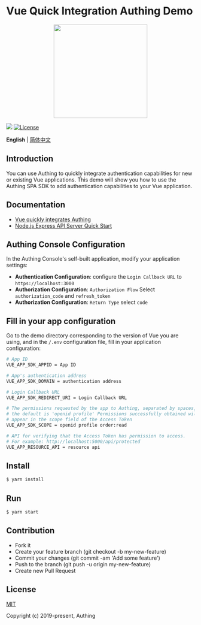 # Vue Quick Integration Authing Demo

<div align=center>
  <img width="250" src="https://files.authing.co/authing-console/authing-logo-new-20210924.svg" />
</div>

<a href="https://forum.authing.cn/" target="_blank"><img src="https://img.shields.io/badge/chat-forum-blue" /></a>
<a href="https://opensource.org/licenses/MIT" target="_blank"><img src="https://img.shields.io/badge/License-MIT-success" alt="License"></a>

**English** | [简体中文](./README.zh-CN.md)

## Introduction

You can use Authing to quickly integrate authentication capabilities for new or existing Vue applications. This demo will show you how to use the Authing SPA SDK to add authentication capabilities to your Vue application.


## Documentation

- [Vue quickly integrates Authing](https://docs.authing.cn/v2/en/quickstarts/spa/vue.html)
- [Node.js Express API Server Quick Start](https://docs.authing.cn/v2/en/quickstarts/apiServer/nodeJsExpress/)


## Authing Console Configuration

In the Authing Console's self-built application, modify your application settings:

- **Authentication Configuration**: configure the `Login Callback URL` to `https://localhost:3000`
- **Authorization Configuration**: `Authorization Flow` Select `authorization_code` and `refresh_token`
- **Authorization Configuration**: `Return Type` select `code`


## Fill in your app configuration

Go to the demo directory corresponding to the version of Vue you are using, and in the `/.env` configuration file, fill in your application configuration:


```bash
# App ID
VUE_APP_SDK_APPID = App ID

# App's authentication address
VUE_APP_SDK_DOMAIN = authentication address

# Login Callback URL
VUE_APP_SDK_REDIRECT_URI = Login Callback URL

# The permissions requested by the app to Authing, separated by spaces, 
# the default is 'openid profile' Permissions successfully obtained will 
# appear in the scope field of the Access Token
VUE_APP_SDK_SCOPE = openid profile order:read

# API for verifying that the Access Token has permission to access.
# For example: http://localhost:5000/api/protected
VUE_APP_RESOURCE_API = resource api
```


## Install

```bash
$ yarn install
```

## Run

```bash
$ yarn start
```

## Contribution

- Fork it
- Create your feature branch (git checkout -b my-new-feature)
- Commit your changes (git commit -am 'Add some feature')
- Push to the branch (git push -u origin my-new-feature)
- Create new Pull Request

## License

[MIT](https://opensource.org/licenses/MIT)

Copyright (c) 2019-present, Authing
